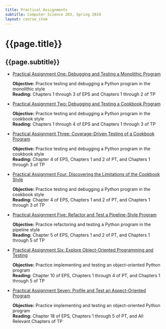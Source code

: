 ```yaml
---
title: Practical Assignments
subtitle: Computer Science 203, Spring 2019
layout: course_item
---
```


# {{page.title}}
## {{page.subtitle}}

<ul>

<li><a href="https://github.com/Allegheny-Computer-Science-203-S2019/cs203-S2019-sheets/releases/download/cs203S2019_sheets-2.0.0/cs203S2019_practical01.pdf">Practical Assignment One: Debugging and Testing a Monolithic Program</a> <p><b>Objective:</b> Practice testing and debugging a Python program in the monolithic style<br><b>Reading:</b> Chapters 1 through 3 of EPS and Chapters 1 through 2 of TP</p>

<li><a href="https://github.com/Allegheny-Computer-Science-203-S2019/cs203-S2019-sheets/releases/download/cs203S2019_sheets-2.0.0/cs203S2019_practical02.pdf">Practical Assignment Two: Debugging and Testing a Cookbook Program</a> <p><b>Objective:</b> Practice testing and debugging a Python program in the cookbook style<br><b>Reading:</b> Chapters 1 through 4 of EPS and Chapters 1 through 3 of TP</p>

<li><a href="https://github.com/Allegheny-Computer-Science-203-S2019/cs203-S2019-sheets/releases/download/cs203S2019_sheets-4.0.0/cs203S2019_practical03.pdf">Practical Assignment Three: Coverage-Driven Testing of a Cookbook Program</a> <p><b>Objective:</b> Practice testing and debugging a Python program in the cookbook style<br><b>Reading:</b> Chapter 4 of EPS, Chapters 1 and 2 of PT, and Chapters 1 through 3 of TP</p>

<li><a href="https://github.com/Allegheny-Computer-Science-203-S2019/cs203-S2019-sheets/releases/download/cs203S2019_sheets-5.0.0/cs203S2019_practical04.pdf">Practical Assignment Four: Discovering the Limitations of the Cookbook Style</a> <p><b>Objective:</b> Practice testing and debugging a Python program in the cookbook style<br><b>Reading:</b> Chapter 4 of EPS, Chapters 1 and 2 of PT, and Chapters 1 through 3 of TP</p>

<li><a href="https://github.com/Allegheny-Computer-Science-203-S2019/cs203-S2019-sheets/releases/download/cs203S2019_sheets-8.0.0/cs203S2019_practical05.pdf">Practical Assignment Five: Refactor and Test a Pipeline-Style Program</a> <p><b>Objective:</b> Practice refactoring and testing a Python program in the pipeline style<br><b>Reading:</b> Chapter 5 of EPS, Chapters 1 and 2 of PT, and Chapters 1 through 5 of TP</p>

<li><a href="https://github.com/Allegheny-Computer-Science-203-S2019/cs203-S2019-sheets/releases/download/cs203S2019_sheets-8.0.0/cs203S2019_practical06.pdf">Practical Assignment Six: Explore Object-Oriented Programming and Testing</a> <p><b>Objective:</b> Practice implementing and testing an object-oriented Python program<br><b>Reading:</b> Chapter 10 of EPS, Chapters 1 through 4 of PT, and Chapters 1 through 5 of TP</p>

<li><a href="https://github.com/Allegheny-Computer-Science-203-S2019/cs203-S2019-sheets/releases/download/cs203S2019_sheets-10.0.0/cs203S2019_practical07.pdf">Practical Assignment Seven: Profile and Test an Aspect-Oriented Program</a> <p><b>Objective:</b> Practice implementing and testing an object-oriented Python program<br><b>Reading:</b> Chapter 18 of EPS, Chapters 1 through 5 of PT, and All Relevant Chapters of TP</p>

</ul>
